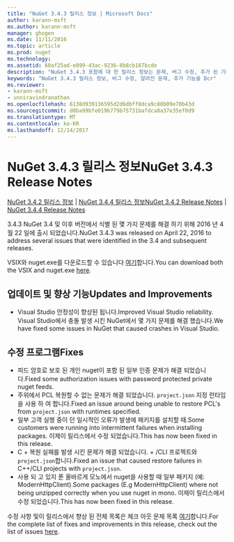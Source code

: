 ```yaml
---
title: "NuGet 3.4.3 릴리스 정보 | Microsoft Docs"
author: karann-msft
ms.author: karann-msft
manager: ghogen
ms.date: 11/11/2016
ms.topic: article
ms.prod: nuget
ms.technology: 
ms.assetid: 60af25ad-e899-43ac-9236-8b8cb167bcde
description: "NuGet 3.4.3 포함에 대 한 릴리스 정보는 문제, 버그 수정, 추가 된 기능 및 Dcr 알려져 있습니다."
keywords: "NuGet 3.4.3 릴리스 정보, 버그 수정, 알려진 문제, 추가 기능을 Dcr"
ms.reviewer:
- karann-msft
- unniravindranathan
ms.openlocfilehash: 6138d939136595d2d6dbff0dca9c88b09e70b43d
ms.sourcegitcommit: d0ba99bfe019b779b75731bafdca8a37e35ef0d9
ms.translationtype: MT
ms.contentlocale: ko-KR
ms.lasthandoff: 12/14/2017
---
```

# <a name="nuget-343-release-notes"></a><span data-ttu-id="5d1f5-104">NuGet 3.4.3 릴리스 정보</span><span class="sxs-lookup"><span data-stu-id="5d1f5-104">NuGet 3.4.3 Release Notes</span></span>

<span data-ttu-id="5d1f5-105">[NuGet 3.4.2 릴리스 정보](../release-notes/nuget-3.4.2.md) | [NuGet 3.4.4 릴리스 정보](../release-notes/nuget-3.4.4.md)</span><span class="sxs-lookup"><span data-stu-id="5d1f5-105">[NuGet 3.4.2 Release Notes](../release-notes/nuget-3.4.2.md) | [NuGet 3.4.4 Release Notes](../release-notes/nuget-3.4.4.md)</span></span>

<span data-ttu-id="5d1f5-106">3.4.3 NuGet 3.4 및 이후 버전에서 식별 된 몇 가지 문제를 해결 하기 위해 2016 년 4 월 22 일에 출시 되었습니다.</span><span class="sxs-lookup"><span data-stu-id="5d1f5-106">NuGet 3.4.3 was released on April 22, 2016 to address several issues that were identified in the 3.4 and subsequent releases.</span></span>

<span data-ttu-id="5d1f5-107">VSIX와 nuget.exe를 다운로드할 수 있습니다 [여기](https://dist.nuget.org/index.html)합니다.</span><span class="sxs-lookup"><span data-stu-id="5d1f5-107">You can download both the VSIX and nuget.exe [here](https://dist.nuget.org/index.html).</span></span>

## <a name="updates-and-improvements"></a><span data-ttu-id="5d1f5-108">업데이트 및 향상 기능</span><span class="sxs-lookup"><span data-stu-id="5d1f5-108">Updates and Improvements</span></span>

* <span data-ttu-id="5d1f5-109">Visual Studio 안정성이 향상된 됩니다.</span><span class="sxs-lookup"><span data-stu-id="5d1f5-109">Improved Visual Studio reliability.</span></span> <span data-ttu-id="5d1f5-110">Visual Studio에서 충돌 발생 시킨 NuGet에서 몇 가지 문제를 해결 했습니다.</span><span class="sxs-lookup"><span data-stu-id="5d1f5-110">We have fixed some issues in NuGet that caused crashes in Visual Studio.</span></span>

## <a name="fixes"></a><span data-ttu-id="5d1f5-111">수정 프로그램</span><span class="sxs-lookup"><span data-stu-id="5d1f5-111">Fixes</span></span>

* <span data-ttu-id="5d1f5-112">피드 암호로 보호 된 개인 nuget이 포함 된 일부 인증 문제가 해결 되었습니다.</span><span class="sxs-lookup"><span data-stu-id="5d1f5-112">Fixed some authorization issues with password protected private nuget feeds.</span></span>
* <span data-ttu-id="5d1f5-113">주위에서 PCL 복원할 수 없는 문제가 해결 되었습니다. `project.json` 지정 런타임을 사용 하 여 합니다.</span><span class="sxs-lookup"><span data-stu-id="5d1f5-113">Fixed an issue around being unable to restore PCL's from `project.json` with runtimes specified.</span></span>
* <span data-ttu-id="5d1f5-114">일부 고객 실행 중이 던 일시적인 오류가 발생에 패키지를 설치할 때.</span><span class="sxs-lookup"><span data-stu-id="5d1f5-114">Some customers were running into intermittent failures when installing packages.</span></span> <span data-ttu-id="5d1f5-115">이제이 릴리스에서 수정 되었습니다.</span><span class="sxs-lookup"><span data-stu-id="5d1f5-115">This has now been fixed in this release.</span></span>
* <span data-ttu-id="5d1f5-116">C + 복원 실패를 발생 시킨 문제가 해결 되었습니다. + /CLI 프로젝트와 `project.json`합니다.</span><span class="sxs-lookup"><span data-stu-id="5d1f5-116">Fixed an issue that caused restore failures in C++/CLI projects with `project.json`.</span></span>
* <span data-ttu-id="5d1f5-117">사용 되 고 있지 푼 올바르게 모노에서 nuget을 사용할 때 일부 패키지 (예: ModernHttpClient).</span><span class="sxs-lookup"><span data-stu-id="5d1f5-117">Some packages (E.g ModernHttpClient) where not being unzipped correctly when you use nuget in mono.</span></span> <span data-ttu-id="5d1f5-118">이제이 릴리스에서 수정 되었습니다.</span><span class="sxs-lookup"><span data-stu-id="5d1f5-118">This has now been fixed in this release.</span></span>

<span data-ttu-id="5d1f5-119">수정 사항 및이 릴리스에서 향상 된 전체 목록은 체크 아웃 문제 목록 [여기](https://github.com/NuGet/Home/issues?q=is%3Aissue+milestone%3A3.4.3+is%3Aclosed)합니다.</span><span class="sxs-lookup"><span data-stu-id="5d1f5-119">For the complete list of fixes and improvements in this release, check out the list of issues [here](https://github.com/NuGet/Home/issues?q=is%3Aissue+milestone%3A3.4.3+is%3Aclosed).</span></span>